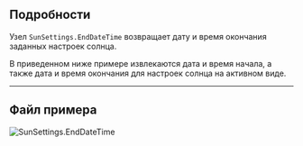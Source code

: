 ## Подробности
Узел `SunSettings.EndDateTime` возвращает дату и время окончания заданных настроек солнца.

В приведенном ниже примере извлекаются дата и время начала, а также дата и время окончания для настроек солнца на активном виде.
___
## Файл примера

![SunSettings.EndDateTime](./Revit.Elements.SunSettings.EndDateTime_img.jpg)
